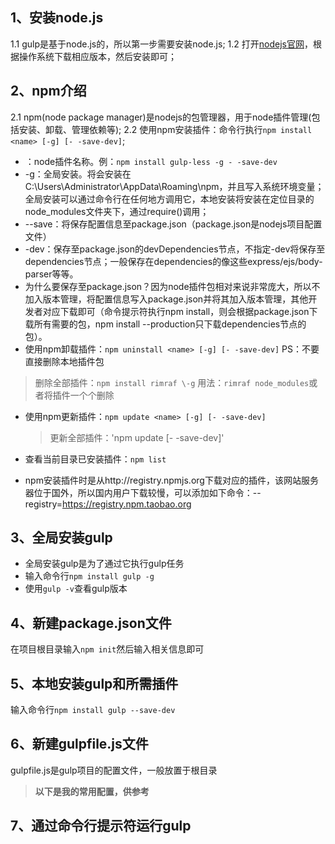 ## 1、安装node.js
   1.1 gulp是基于node.js的，所以第一步需要安装node.js;
   1.2 打开[nodejs官网](https://nodejs.org/en/)，根据操作系统下载相应版本，然后安装即可；
## 2、npm介绍
   2.1 npm(node package manager)是nodejs的包管理器，用于node插件管理(包括安装、卸载、管理依赖等);
   2.2 使用npm安装插件：命令行执行`npm install <name> [-g] [- -save-dev]`;
   - <name>：node插件名称。例：`npm install gulp-less -g - -save-dev`
   - \-g：全局安装。将会安装在C:\Users\Administrator\AppData\Roaming\npm，并且写入系统环境变量；全局安装可以通过命令行在任何地方调用它，本地安装将安装在定位目录的node_modules文件夹下，通过require()调用；
   - \-\-save：将保存配置信息至package.json（package.json是nodejs项目配置文件）
   - \-dev：保存至package.json的devDependencies节点，不指定-dev将保存至dependencies节点；一般保存在dependencies的像这些express/ejs/body-parser等等。
   - 为什么要保存至package.json？因为node插件包相对来说非常庞大，所以不加入版本管理，将配置信息写入package.json并将其加入版本管理，其他开发者对应下载即可（命令提示符执行npm install，则会根据package.json下载所有需要的包，npm install \-\-production只下载dependencies节点的包）。
   - 使用npm卸载插件：`npm uninstall <name> [-g] [- -save-dev]` PS：不要直接删除本地插件包
  > 删除全部插件：`npm install rimraf \-g` 用法：`rimraf node_modules`或者将插件一个个删除

- 使用npm更新插件：`npm update <name> [-g] [- -save-dev]`
  > 更新全部插件：'npm update [- -save-dev]'

- 查看当前目录已安装插件：`npm list`
- npm安装插件时是从http://registry.npmjs.org下载对应的插件，该网站服务器位于国外，所以国内用户下载较慢，可以添加如下命令：\-\-registry=https://registry.npm.taobao.org
## 3、全局安装gulp
- 全局安装gulp是为了通过它执行gulp任务
- 输入命令行`npm install gulp -g`
- 使用`gulp -v`查看gulp版本
## 4、新建package.json文件
在项目根目录输入`npm init`然后输入相关信息即可
## 5、本地安装gulp和所需插件
输入命令行`npm install gulp --save-dev`
## 6、新建gulpfile.js文件
gulpfile.js是gulp项目的配置文件，一般放置于根目录
> **以下是我的常用配置，供参考**

## 7、通过命令行提示符运行gulp
